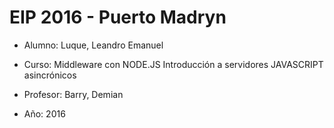 EIP 2016 - Puerto Madryn
========================


* Alumno: Luque, Leandro Emanuel

* Curso: Middleware con NODE.JS Introducción a servidores JAVASCRIPT asincrónicos

* Profesor: Barry, Demian

* Año: 2016